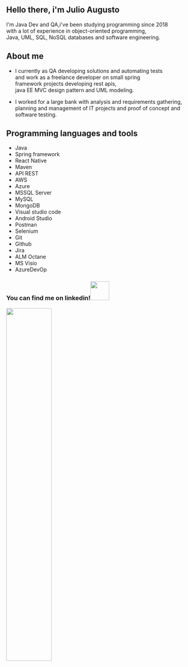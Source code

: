 
  ## Hello there, i'm Julio Augusto
  
  I'm Java Dev and QA,i've been studying programming since 2018<br>
  with a lot of experience in object-oriented programming,<br>
  Java, UML, SQL, NoSQL databases and software engineering.

## About me
  * I currently as QA developing solutions and automating tests<br>
    and work as a freelance developer on small spring<br>
    framework projects developing rest apis,<br> 
    java EE MVC design pattern and UML modeling.<br>
    
  * I worked for a large bank with analysis and requirements gathering,<br> 
    planning and management of IT projects and proof of concept and software testing.
  
  ## Programming languages and tools
  * Java 
  * Spring framework
  * React Native
  * Maven
  * API REST
  * AWS
  * Azure 
  * MSSQL Server
  * MySQL
  * MongoDB
  * Visual studio code
  * Android Studio
  * Postman
  * Selenium
  * Git
  * Github
  * Jira
  * ALM Octane
  * MS Visio
  * AzureDevOp
  
   ### You can find me on linkedin!<a href="https://www.linkedin.com/in/julio-augusto-a99308119/"><img src="https://media1.giphy.com/media/HQTYdpx1yhxWpugAi2/giphy.gif?cid=ecf05e475wvxroh7lso1o43rzmla6dixesq4ozeuow979u1j&rid=giphy.gif&ct=s" width=50> 
  </a>
   
  
  <div align="left">
  <img width="49%" src="https://github-readme-stats.vercel.app/api/top-langs/?username=augustojulio-code&layout=compact&langs_count=7&theme=tokyonight"/>
  </div>
  


  
  
 
